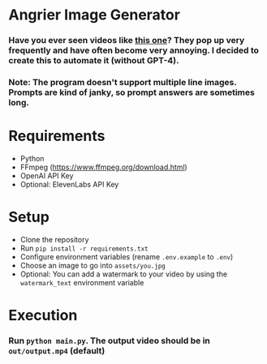 # Angrier Image Generator

### Have you ever seen videos like [this one](https://youtube.com/watch?v=aipPMzSCL3w)? They pop up very frequently and have often become very annoying. I decided to create this to automate it (without GPT-4).

### Note: The program doesn't support multiple line images. Prompts are kind of janky, so prompt answers are sometimes long.

# Requirements
- Python
- FFmpeg (https://www.ffmpeg.org/download.html)
- OpenAI API Key
- Optional: ElevenLabs API Key

# Setup
- Clone the repository
- Run `pip install -r requirements.txt`
- Configure environment variables (rename `.env.example` to `.env`)
- Choose an image to go into `assets/you.jpg`
- Optional: You can add a watermark to your video by using the `watermark_text` environment variable

# Execution
### Run `python main.py`. The output video should be in `out/output.mp4` (default)